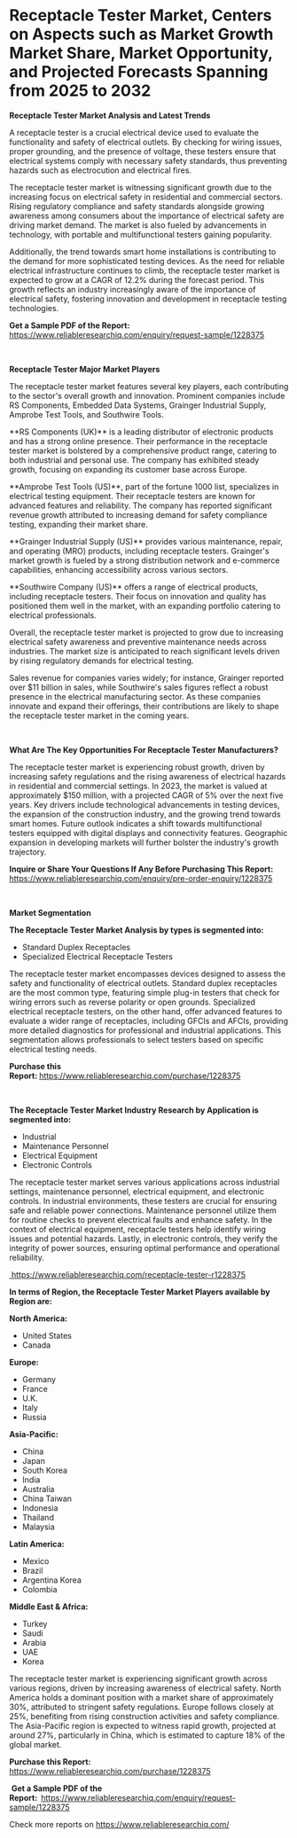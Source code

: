 <p><h1>Receptacle Tester Market, Centers on Aspects such as Market Growth Market Share, Market Opportunity, and Projected Forecasts Spanning from 2025 to 2032</h1></p><p><strong>Receptacle Tester Market Analysis and Latest Trends</strong></p>
<p><p>A receptacle tester is a crucial electrical device used to evaluate the functionality and safety of electrical outlets. By checking for wiring issues, proper grounding, and the presence of voltage, these testers ensure that electrical systems comply with necessary safety standards, thus preventing hazards such as electrocution and electrical fires.</p><p>The receptacle tester market is witnessing significant growth due to the increasing focus on electrical safety in residential and commercial sectors. Rising regulatory compliance and safety standards alongside growing awareness among consumers about the importance of electrical safety are driving market demand. The market is also fueled by advancements in technology, with portable and multifunctional testers gaining popularity. </p><p>Additionally, the trend towards smart home installations is contributing to the demand for more sophisticated testing devices. As the need for reliable electrical infrastructure continues to climb, the receptacle tester market is expected to grow at a CAGR of 12.2% during the forecast period. This growth reflects an industry increasingly aware of the importance of electrical safety, fostering innovation and development in receptacle testing technologies.</p></p>
<p><strong>Get a Sample PDF of the Report:&nbsp;</strong> <a href="https://www.reliableresearchiq.com/enquiry/request-sample/1228375?utm_campaign=2396&utm_medium=2&utm_source=Github&utm_content=ia&utm_term=18022025&utm_id=receptacle-tester">https://www.reliableresearchiq.com/enquiry/request-sample/1228375</a></p>
<p>&nbsp;</p>
<p><strong>Receptacle Tester Major Market Players</strong></p>
<p><p>The receptacle tester market features several key players, each contributing to the sector's overall growth and innovation. Prominent companies include RS Components, Embedded Data Systems, Grainger Industrial Supply, Amprobe Test Tools, and Southwire Tools.</p><p>**RS Components (UK)** is a leading distributor of electronic products and has a strong online presence. Their performance in the receptacle tester market is bolstered by a comprehensive product range, catering to both industrial and personal use. The company has exhibited steady growth, focusing on expanding its customer base across Europe.</p><p>**Amprobe Test Tools (US)**, part of the fortune 1000 list, specializes in electrical testing equipment. Their receptacle testers are known for advanced features and reliability. The company has reported significant revenue growth attributed to increasing demand for safety compliance testing, expanding their market share.</p><p>**Grainger Industrial Supply (US)** provides various maintenance, repair, and operating (MRO) products, including receptacle testers. Grainger's market growth is fueled by a strong distribution network and e-commerce capabilities, enhancing accessibility across various sectors.</p><p>**Southwire Company (US)** offers a range of electrical products, including receptacle testers. Their focus on innovation and quality has positioned them well in the market, with an expanding portfolio catering to electrical professionals.</p><p>Overall, the receptacle tester market is projected to grow due to increasing electrical safety awareness and preventive maintenance needs across industries. The market size is anticipated to reach significant levels driven by rising regulatory demands for electrical testing.</p><p>Sales revenue for companies varies widely; for instance, Grainger reported over $11 billion in sales, while Southwire's sales figures reflect a robust presence in the electrical manufacturing sector. As these companies innovate and expand their offerings, their contributions are likely to shape the receptacle tester market in the coming years.</p></p>
<p>&nbsp;</p>
<p><strong>What Are The Key Opportunities For Receptacle Tester Manufacturers?</strong></p>
<p><p>The receptacle tester market is experiencing robust growth, driven by increasing safety regulations and the rising awareness of electrical hazards in residential and commercial settings. In 2023, the market is valued at approximately $150 million, with a projected CAGR of 5% over the next five years. Key drivers include technological advancements in testing devices, the expansion of the construction industry, and the growing trend towards smart homes. Future outlook indicates a shift towards multifunctional testers equipped with digital displays and connectivity features. Geographic expansion in developing markets will further bolster the industry's growth trajectory.</p></p>
<p><strong>Inquire or Share Your Questions If Any Before Purchasing This Report:</strong> <a href="https://www.reliableresearchiq.com/enquiry/pre-order-enquiry/1228375?utm_campaign=2396&utm_medium=2&utm_source=Github&utm_content=ia&utm_term=18022025&utm_id=receptacle-tester">https://www.reliableresearchiq.com/enquiry/pre-order-enquiry/1228375</a></p>
<p>&nbsp;</p>
<p><strong>Market Segmentation</strong></p>
<p><strong>The Receptacle Tester Market Analysis by types is segmented into:</strong></p>
<p><ul><li>Standard Duplex Receptacles</li><li>Specialized Electrical Receptacle Testers</li></ul></p>
<p><p>The receptacle tester market encompasses devices designed to assess the safety and functionality of electrical outlets. Standard duplex receptacles are the most common type, featuring simple plug-in testers that check for wiring errors such as reverse polarity or open grounds. Specialized electrical receptacle testers, on the other hand, offer advanced features to evaluate a wider range of receptacles, including GFCIs and AFCIs, providing more detailed diagnostics for professional and industrial applications. This segmentation allows professionals to select testers based on specific electrical testing needs.</p></p>
<p><strong>Purchase this Report:&nbsp;</strong><a href="https://www.reliableresearchiq.com/purchase/1228375?utm_campaign=2396&utm_medium=2&utm_source=Github&utm_content=ia&utm_term=18022025&utm_id=receptacle-tester">https://www.reliableresearchiq.com/purchase/1228375</a></p>
<p>&nbsp;</p>
<p><strong>The Receptacle Tester Market Industry Research by Application is segmented into:</strong></p>
<p><ul><li>Industrial</li><li>Maintenance Personnel</li><li>Electrical Equipment</li><li>Electronic Controls</li></ul></p>
<p><p>The receptacle tester market serves various applications across industrial settings, maintenance personnel, electrical equipment, and electronic controls. In industrial environments, these testers are crucial for ensuring safe and reliable power connections. Maintenance personnel utilize them for routine checks to prevent electrical faults and enhance safety. In the context of electrical equipment, receptacle testers help identify wiring issues and potential hazards. Lastly, in electronic controls, they verify the integrity of power sources, ensuring optimal performance and operational reliability.</p></p>
<p><a href="https://www.reliableresearchiq.com/receptacle-tester-r1228375?utm_campaign=2396&utm_medium=2&utm_source=Github&utm_content=ia&utm_term=18022025&utm_id=receptacle-tester">&nbsp;https://www.reliableresearchiq.com/receptacle-tester-r1228375</a></p>
<p><strong>In terms of Region, the Receptacle Tester Market Players available by Region are:</strong></p>
<p>
    <p> <strong> North America: </strong>
        <ul>
            <li>United States</li>
            <li>Canada</li>
        </ul>
        </p> 
    <p> <strong> Europe: </strong>
        <ul>
            <li>Germany</li>
            <li>France</li>
            <li>U.K.</li>
            <li>Italy</li>
            <li>Russia</li>
        </ul>
        </p> 
    <p> <strong> Asia-Pacific: </strong>
        <ul>
            <li>China</li>
            <li>Japan</li>
            <li>South Korea</li>
            <li>India</li>
            <li>Australia</li>
            <li>China Taiwan</li>
            <li>Indonesia</li>
            <li>Thailand</li>
            <li>Malaysia</li>
        </ul>
        </p> 
    <p> <strong> Latin America: </strong>
        <ul>
            <li>Mexico</li>
            <li>Brazil</li>
            <li>Argentina Korea</li>
            <li>Colombia</li>
        </ul>
        </p> 
    <p> <strong> Middle East & Africa: </strong>
        <ul>
            <li>Turkey</li>
            <li>Saudi</li>
            <li>Arabia</li>
            <li>UAE</li>
            <li>Korea</li>
        </ul>
    </p>
    </p>
<p><p>The receptacle tester market is experiencing significant growth across various regions, driven by increasing awareness of electrical safety. North America holds a dominant position with a market share of approximately 30%, attributed to stringent safety regulations. Europe follows closely at 25%, benefiting from rising construction activities and safety compliance. The Asia-Pacific region is expected to witness rapid growth, projected at around 27%, particularly in China, which is estimated to capture 18% of the global market.</p></p>
<p><strong>Purchase this Report: </strong><a href="https://www.reliableresearchiq.com/purchase/1228375?utm_campaign=2396&utm_medium=2&utm_source=Github&utm_content=ia&utm_term=18022025&utm_id=receptacle-tester">https://www.reliableresearchiq.com/purchase/1228375</a></p>
<p>&nbsp;<strong>Get a Sample PDF of the Report:&nbsp;&nbsp;</strong><a href="https://www.reliableresearchiq.com/enquiry/request-sample/1228375?utm_campaign=2396&utm_medium=2&utm_source=Github&utm_content=ia&utm_term=18022025&utm_id=receptacle-tester">https://www.reliableresearchiq.com/enquiry/request-sample/1228375</a></p>
<p><strong></strong></p>
<p>Check more reports on <a href="https://www.reliableresearchiq.com/?utm_campaign=2396&utm_medium=2&utm_source=Github&utm_content=ia&utm_term=18022025&utm_id=receptacle-tester">https://www.reliableresearchiq.com/</a></p>
